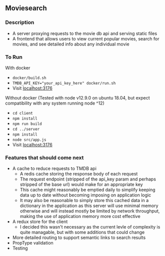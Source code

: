 ## Moviesearch

### Description

- A server proxying requests to the movie db api and serving static files
- A frontend that allows users to view current popular movies, search for movies, and see detailed info about any individual movie


### To Run

With docker

- `docker/build.sh`
- `TMDB_API_KEY="your_api_key_here" docker/run.sh`
- Visit [localhost:3176](http://localhost:3176)



Without docker (Tested with node v12.9.0 on ubuntu 18.04, but expect compatibility with any system running node ^12)

- `cd client`
- `npm install`
- `npm run build`
- `cd ../server`
- `npm install`
- `node src/app.js`
- Visit [localhost:3176](http://localhost:3176)


### Features that should come next

- A cache to reduce requests to TMDB api
  - A redis cache storing the response body of each request
  - The request endpoint (stripped of the api_key param and perhaps stripped of the base url) would make for an appropriate key
  - This cache might reasonably be emptied daily to simplify keeping data up to date without becoming imposing on application logic
  - It may also be reasonable to simply store this cached data in a dictionary in the application as this server will use minimal memory otherwise and will instead mostly be limited by network throughput, making the use of application memory more cost effective
- A redux store for the client
  - I decided this wasn't necessary as the current levle of complexity is quite managable, but with some additions that could change
- More detailed routing to support semantic links to search results
- PropType validation
- Testing

